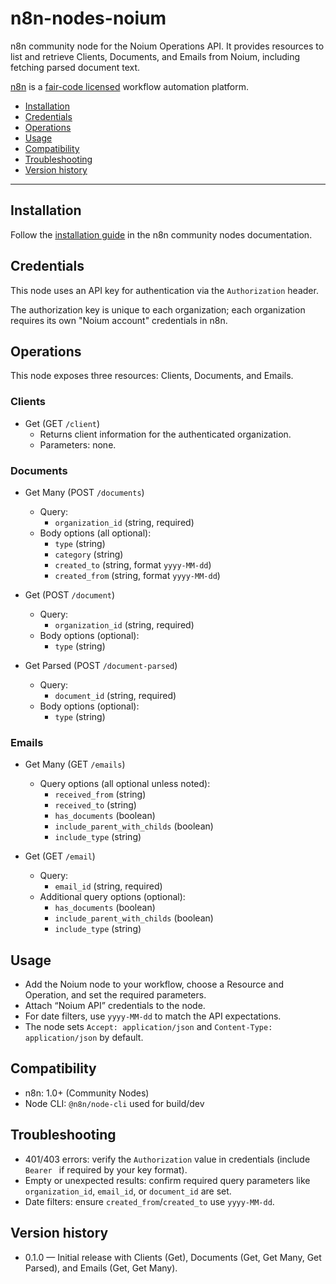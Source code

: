 # n8n-nodes-noium

n8n community node for the Noium Operations API. It provides resources to list and retrieve Clients, Documents, and Emails from Noium, including fetching parsed document text.

[n8n](https://n8n.io/) is a [fair-code licensed](https://docs.n8n.io/sustainable-use-license/) workflow automation platform.

- [Installation](#installation)
- [Credentials](#credentials)
- [Operations](#operations)
- [Usage](#usage)
- [Compatibility](#compatibility)
- [Troubleshooting](#troubleshooting)
- [Version history](#version-history)

---

## Installation

Follow the [installation guide](https://docs.n8n.io/integrations/community-nodes/installation/) in the n8n community nodes documentation.


## Credentials

This node uses an API key for authentication via the `Authorization` header.

The authorization key is unique to each organization; each organization requires its own "Noium account" credentials in n8n. 


## Operations

This node exposes three resources: Clients, Documents, and Emails.

### Clients

- Get (GET `/client`)
  - Returns client information for the authenticated organization.
  - Parameters: none.

### Documents

- Get Many (POST `/documents`)
  - Query:
    - `organization_id` (string, required)
  - Body options (all optional):
    - `type` (string)
    - `category` (string)
    - `created_to` (string, format `yyyy-MM-dd`)
    - `created_from` (string, format `yyyy-MM-dd`)

- Get (POST `/document`)
  - Query:
    - `organization_id` (string, required)
  - Body options (optional):
    - `type` (string)

- Get Parsed (POST `/document-parsed`)
  - Query:
    - `document_id` (string, required)
  - Body options (optional):
    - `type` (string)

### Emails

- Get Many (GET `/emails`)
  - Query options (all optional unless noted):
    - `received_from` (string)
    - `received_to` (string)
    - `has_documents` (boolean)
    - `include_parent_with_childs` (boolean)
    - `include_type` (string)

- Get (GET `/email`)
  - Query:
    - `email_id` (string, required)
  - Additional query options (optional):
    - `has_documents` (boolean)
    - `include_parent_with_childs` (boolean)
    - `include_type` (string)

## Usage

- Add the Noium node to your workflow, choose a Resource and Operation, and set the required parameters.
- Attach “Noium API” credentials to the node.
- For date filters, use `yyyy-MM-dd` to match the API expectations.
- The node sets `Accept: application/json` and `Content-Type: application/json` by default.


## Compatibility

- n8n: 1.0+ (Community Nodes)
- Node CLI: `@n8n/node-cli` used for build/dev


## Troubleshooting

- 401/403 errors: verify the `Authorization` value in credentials (include `Bearer ` if required by your key format).
- Empty or unexpected results: confirm required query parameters like `organization_id`, `email_id`, or `document_id` are set.
- Date filters: ensure `created_from`/`created_to` use `yyyy-MM-dd`.

## Version history

- 0.1.0 — Initial release with Clients (Get), Documents (Get, Get Many, Get Parsed), and Emails (Get, Get Many).

